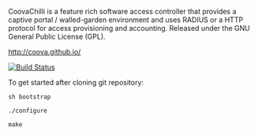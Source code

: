 CoovaChilli is a feature rich software access controller that provides a
captive portal / walled-garden environment and uses RADIUS or a HTTP protocol
for access provisioning and accounting.
Released under the GNU General Public License (GPL).

http://coova.github.io/

[![Build Status](https://travis-ci.org/coova/coova-chilli.svg?branch=master)](https://travis-ci.org/coova/coova-chilli)

To get started after cloning git repository:

  `sh bootstrap`
  
  `./configure` 
  
  `make`
